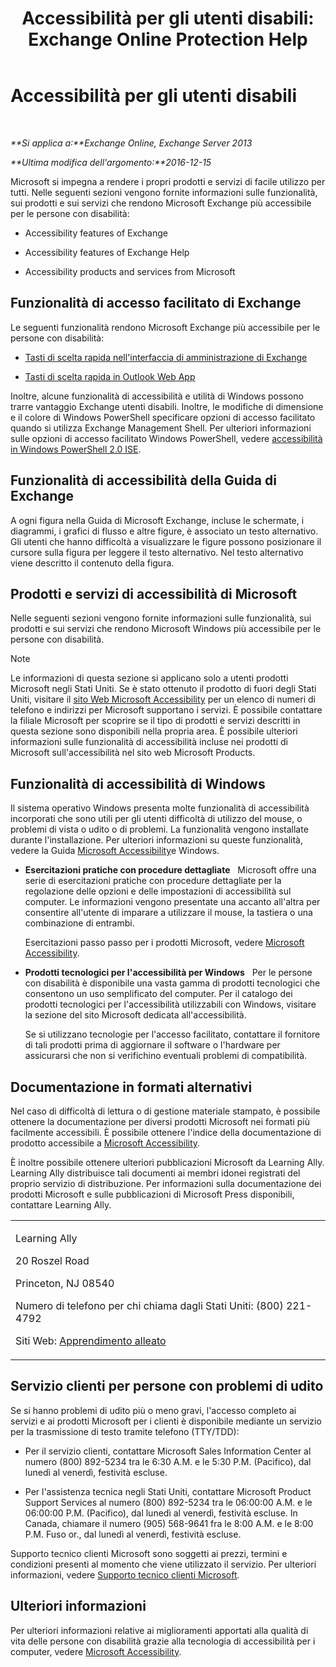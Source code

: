 ﻿---
title: 'Accessibilità per gli utenti disabili: Exchange Online Protection Help'
TOCTitle: Accessibilità per gli utenti disabili
ms:assetid: a7203ebd-ffac-4a8d-a2d0-6c8a61c8eeb8
ms:mtpsurl: https://technet.microsoft.com/it-it/library/JJ150559(v=EXCHG.150)
ms:contentKeyID: 50479855
ms.date: 05/23/2018
mtps_version: v=EXCHG.150
ms.translationtype: MT
---

# Accessibilità per gli utenti disabili

 

_**Si applica a:**Exchange Online, Exchange Server 2013_

_**Ultima modifica dell'argomento:**2016-12-15_

Microsoft si impegna a rendere i propri prodotti e servizi di facile utilizzo per tutti. Nelle seguenti sezioni vengono fornite informazioni sulle funzionalità, sui prodotti e sui servizi che rendono Microsoft Exchange più accessibile per le persone con disabilità:

  - Accessibility features of Exchange

  - Accessibility features of Exchange Help

  - Accessibility products and services from Microsoft

## Funzionalità di accesso facilitato di Exchange

Le seguenti funzionalità rendono Microsoft Exchange più accessibile per le persone con disabilità:

  - [Tasti di scelta rapida nell'interfaccia di amministrazione di Exchange](keyboard-shortcuts-in-the-exchange-admin-center-exchange-online-protection-help.md)

  - [Tasti di scelta rapida in Outlook Web App](https://go.microsoft.com/fwlink/p/?linkid=268079)

Inoltre, alcune funzionalità di accessibilità e utilità di Windows possono trarre vantaggio Exchange utenti disabili. Inoltre, le modifiche di dimensione e il colore di Windows PowerShell specificare opzioni di accesso facilitato quando si utilizza Exchange Management Shell. Per ulteriori informazioni sulle opzioni di accesso facilitato Windows PowerShell, vedere [accessibilità in Windows PowerShell 2.0 ISE](https://go.microsoft.com/fwlink/p/?linkid=258240).

## Funzionalità di accessibilità della Guida di Exchange

A ogni figura nella Guida di Microsoft Exchange, incluse le schermate, i diagrammi, i grafici di flusso e altre figure, è associato un testo alternativo. Gli utenti che hanno difficoltà a visualizzare le figure possono posizionare il cursore sulla figura per leggere il testo alternativo. Nel testo alternativo viene descritto il contenuto della figura.

## Prodotti e servizi di accessibilità di Microsoft

Nelle seguenti sezioni vengono fornite informazioni sulle funzionalità, sui prodotti e sui servizi che rendono Microsoft Windows più accessibile per le persone con disabilità.


> [!NOTE]
> Le informazioni di questa sezione si applicano solo a utenti prodotti Microsoft negli Stati Uniti. Se è stato ottenuto il prodotto di fuori degli Stati Uniti, visitare il <A href="https://www.microsoft.com/enable">sito Web Microsoft Accessibility</A> per un elenco di numeri di telefono e indirizzi per Microsoft supportano i servizi. È possibile contattare la filiale Microsoft per scoprire se il tipo di prodotti e servizi descritti in questa sezione sono disponibili nella propria area. È possibile ulteriori informazioni sulle funzionalità di accessibilità incluse nei prodotti di Microsoft sull'accessibilità nel sito web Microsoft Products.



## Funzionalità di accessibilità di Windows

Il sistema operativo Windows presenta molte funzionalità di accessibilità incorporati che sono utili per gli utenti difficoltà di utilizzo del mouse, o problemi di vista o udito o di problemi. La funzionalità vengono installate durante l'installazione. Per ulteriori informazioni su queste funzionalità, vedere la Guida [Microsoft Accessibility](https://go.microsoft.com/fwlink/p/?linkid=18139)e Windows.

  - **Esercitazioni pratiche con procedure dettagliate**   Microsoft offre una serie di esercitazioni pratiche con procedure dettagliate per la regolazione delle opzioni e delle impostazioni di accessibilità sul computer. Le informazioni vengono presentate una accanto all'altra per consentire all'utente di imparare a utilizzare il mouse, la tastiera o una combinazione di entrambi.
    
    Esercitazioni passo passo per i prodotti Microsoft, vedere [Microsoft Accessibility](https://go.microsoft.com/fwlink/p/?linkid=18139).

  - **Prodotti tecnologici per l'accessibilità per Windows**   Per le persone con disabilità è disponibile una vasta gamma di prodotti tecnologici che consentono un uso semplificato del computer. Per il catalogo dei prodotti tecnologici per l'accessibilità utilizzabili con Windows, visitare la sezione del sito Microsoft dedicata all'accessibilità.
    
    Se si utilizzano tecnologie per l'accesso facilitato, contattare il fornitore di tali prodotti prima di aggiornare il software o l'hardware per assicurarsi che non si verifichino eventuali problemi di compatibilità.

## Documentazione in formati alternativi

Nel caso di difficoltà di lettura o di gestione materiale stampato, è possibile ottenere la documentazione per diversi prodotti Microsoft nei formati più facilmente accessibili. È possibile ottenere l'indice della documentazione di prodotto accessibile a [Microsoft Accessibility](https://go.microsoft.com/fwlink/p/?linkid=18139).

È inoltre possibile ottenere ulteriori pubblicazioni Microsoft da Learning Ally. Learning Ally distribuisce tali documenti ai membri idonei registrati del proprio servizio di distribuzione. Per informazioni sulla documentazione dei prodotti Microsoft e sulle pubblicazioni di Microsoft Press disponibili, contattare Learning Ally.


<table>
<colgroup>
<col style="width: 100%" />
</colgroup>
<tbody>
<tr class="odd">
<td><p>Learning Ally</p>
<p>20 Roszel Road</p>
<p>Princeton, NJ 08540</p>
<p>Numero di telefono per chi chiama dagli Stati Uniti: (800) 221-4792</p>
<p>Siti Web: <a href="https://www.learningally.org/">Apprendimento alleato</a></p></td>
</tr>
</tbody>
</table>


## Servizio clienti per persone con problemi di udito

Se si hanno problemi di udito più o meno gravi, l'accesso completo ai servizi e ai prodotti Microsoft per i clienti è disponibile mediante un servizio per la trasmissione di testo tramite telefono (TTY/TDD):

  - Per il servizio clienti, contattare Microsoft Sales Information Center al numero (800) 892-5234 tra le 6:30 A.M. e le 5:30 P.M. (Pacifico), dal lunedì al venerdì, festività escluse.

  - Per l'assistenza tecnica negli Stati Uniti, contattare Microsoft Product Support Services al numero (800) 892-5234 tra le 06:00:00 A.M. e le 06:00:00 P.M. (Pacifico), dal lunedì al venerdì, festività escluse. In Canada, chiamare il numero (905) 568-9641 fra le 8:00 A.M. e le 8:00 P.M. Fuso or., dal lunedì al venerdì, festività escluse.

Supporto tecnico clienti Microsoft sono soggetti ai prezzi, termini e condizioni presenti al momento che viene utilizzato il servizio. Per ulteriori informazioni, vedere [Supporto tecnico clienti Microsoft](https://go.microsoft.com/fwlink/p/?linkid=18142).

## Ulteriori informazioni

Per ulteriori informazioni relative ai miglioramenti apportati alla qualità di vita delle persone con disabilità grazie alla tecnologia di accessibilità per i computer, vedere [Microsoft Accessibility](http://go.microsoft.com/fwlink/p/?linkid=18139).

